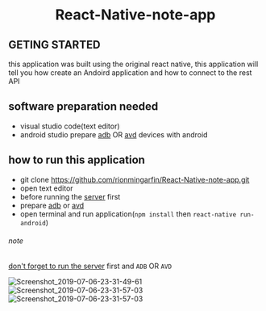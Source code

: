 # <p align="center">React-Native-note-app</p>

## GETING STARTED

this application was built using the original react native, this application will tell you how
create an Andoird application and how to connect to the rest API

## software preparation needed

* visual studio code(text editor)
* android studio prepare [adb](https://facebook.github.io/react-native/docs/getting-started) OR [avd](https://developer.android.com/studio/run/managing-avds.html) devices with android
 
## how to run this application
* git clone https://github.com/rionmingarfin/React-Native-note-app.git
* open text editor
* before running the [server](https://github.com/rionmingarfin/simple_note_expressjs) first 
* prepare [adb](https://facebook.github.io/react-native/docs/getting-started) or [avd](https://developer.android.com/studio/run/managing-avds.html)
* open terminal and run application(`npm install` then `react-native run-android`)

###### note
[don't forget to run the server](https://github.com/rionmingarfin/simple_note_expressjs) first and `ADB` OR `AVD`

![Screenshot_2019-07-06-23-31-49-61](https://user-images.githubusercontent.com/43402837/60758911-2bd4cf80-a047-11e9-8c64-f457632b4891.png)
![Screenshot_2019-07-06-23-31-57-03](https://user-images.githubusercontent.com/43402837/60758937-6179b880-a047-11e9-89f1-070f04ccf36b.png)
![Screenshot_2019-07-06-23-31-57-03](https://user-images.githubusercontent.com/43402837/60758940-6dfe1100-a047-11e9-8289-d2e26c1c421c.png)
